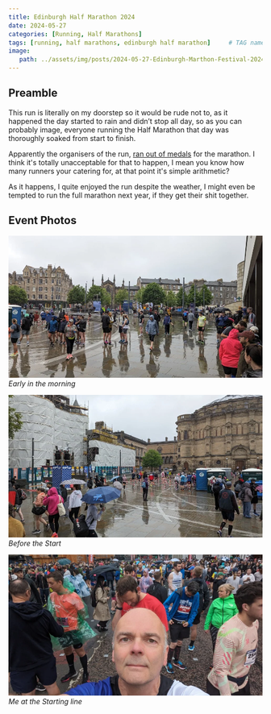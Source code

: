 ```yaml
---
title: Edinburgh Half Marathon 2024
date: 2024-05-27
categories: [Running, Half Marathons]
tags: [running, half marathons, edinburgh half marathon]     # TAG names should always be lowercase
image:
   path: ../assets/img/posts/2024-05-27-Edinburgh-Marthon-Festival-2024/header.webp
---
```



## Preamble

This run is literally on my doorstep so it would be rude not to, as it happened the day started to rain and didn’t stop all day, so as you can probably image, everyone running the Half Marathon that day was thoroughly soaked from start to finish.

Apparently the organisers of the run, [ran out of medals](https://news.stv.tv/east-central/edinburgh-marathon-runners-fuming-after-organisers-run-out-of-competitor-medals) for the marathon. I think it's totally unacceptable for that to happen, I mean you know how many runners your catering for, at that point it's simple arithmetic?

As it happens, I quite enjoyed the run despite the weather, I might even be tempted to run the full marathon next year, if they get their shit together.

## Event Photos

![Early in the morning](../../assets/img/posts/2024-05-27-Edinburgh-Marthon-Festival-2024/Early_Before_Start.webp)_Early in the morning_

![Before the Start](../../assets/img/posts/2024-05-27-Edinburgh-Marthon-Festival-2024/Before_Start.webp)_Before the Start_

![Me at the starting line](../../assets/img/posts/2024-05-27-Edinburgh-Marthon-Festival-2024/Starting_Line1.webp)_Me at the Starting line_
